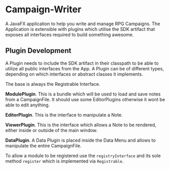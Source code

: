 # Campaign-Writer

A JavaFX application to help you write and manage RPG Campaigns. The Application is extensible with plugins which
utilise the SDK artifact that exposes all interfaces required to build something awesome.

## Plugin Development
A Plugin needs to include the SDK artifact in their classpath to be able to utilize all public interfaces from the App.
A Plugin can be of different types, depending on which interfaces or abstract classes it implements. 

The base is always the Registrable Interface.

**ModulePlugin**. This is a bundle which will be used to load and save notes from a CampaignFile. It should use
some EditorPlugins otherwise it wont be able to edit anything.

**EditorPlugin**. This is the interface to manipulate a Note.

**ViewerPlugin**. This is the interface which allows a Note to be rendered, either inside or outside of the main window.

**DataPlugin**. A Data Plugin is placed inside the Data Menu and allows to manipulate the entire CampaignFile.

To allow a module to be registered use the `registryInterface` and its sole method `register` which is implemented via
`Registrable`.
